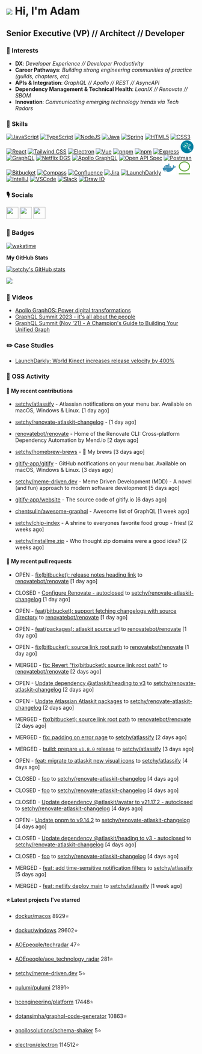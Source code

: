 ![](https://user-images.githubusercontent.com/18350557/176309783-0785949b-9127-417c-8b55-ab5a4333674e.gif) Hi, I'm Adam
============================================================================================================================

Senior Executive (VP) // Architect // Developer
-----------------------------------------------

### 🔭 Interests

- **DX**: *Developer Experience // Developer Productivity*
- **Career Pathways**: *Building strong engineering communities of practice (guilds, chapters, etc)*
- **APIs & Integration**: *GraphQL // Apollo // REST // AsyncAPI*
- **Dependency Management & Technical Health**: *LeanIX // Renovate // SBOM*
- **Innovation**: *Communicating emerging technology trends via Tech Radars*

### 💪 Skills

<p align="left">
  <a href="https://developer.mozilla.org/en-US/docs/Web/JavaScript" target="_blank" rel="noreferrer"><img src="https://raw.githubusercontent.com/danielcranney/readme-generator/main/public/icons/skills/javascript-colored.svg" width="36" height="36" alt="JavaScript" /></a>
  <a href="https://www.typescriptlang.org/" target="_blank" rel="noreferrer"><img src="https://raw.githubusercontent.com/danielcranney/readme-generator/main/public/icons/skills/typescript-colored.svg" width="36" height="36" alt="TypeScript" /></a>
  <a href="https://nodejs.org/en/" target="_blank" rel="noreferrer"><img src="https://raw.githubusercontent.com/danielcranney/readme-generator/main/public/icons/skills/nodejs-colored.svg" width="36" height="36" alt="NodeJS" /></a>
  <a href="https://www.oracle.com/java/" target="_blank" rel="noreferrer"><img src="https://raw.githubusercontent.com/danielcranney/readme-generator/main/public/icons/skills/java-colored.svg" width="36" height="36" alt="Java" /></a>
  <a href="https://spring.io/" target="_blank" rel="noreferrer"><img src="https://cdn.worldvectorlogo.com/logos/spring-3.svg" width="36" height="36" alt="Spring" /></a> 
  <a href="https://developer.mozilla.org/en-US/docs/Glossary/HTML5" target="_blank" rel="noreferrer"><img src="https://raw.githubusercontent.com/danielcranney/readme-generator/main/public/icons/skills/html5-colored.svg" width="36" height="36" alt="HTML5" /></a>
  <a href="https://www.w3.org/TR/CSS/#css" target="_blank" rel="noreferrer"><img src="https://raw.githubusercontent.com/danielcranney/readme-generator/main/public/icons/skills/css3-colored.svg" width="36" height="36" alt="CSS3" /></a>
  <a href="https://react.dev/" target="_blank" rel="noreferrer"><img src="https://cdn.worldvectorlogo.com/logos/react-2.svg" width="36" height="36" alt="React" /></a>
  <a href="https://tailwindcss.com/" target="_blank" rel="noreferrer"><img src="https://cdn.worldvectorlogo.com/logos/tailwind-css-2.svg" width="36" height="36" alt="Tailwind CSS" /></a>
  <a href="https://www.electronjs.org/" target="_blank" rel="noreferrer"><img src="https://cdn.worldvectorlogo.com/logos/electron-1.svg" width="36" height="36" alt="Electron" /></a>
  <a href="https://vuejs.org/" target="_blank" rel="noreferrer"><img src="https://cdn.worldvectorlogo.com/logos/vue-9.svg" width="36" height="36" alt="Vue" /></a>
  <a href="https://pnpm.io/" target="_blank" rel="noreferrer"><img src="https://encrypted-tbn0.gstatic.com/images?q=tbn:ANd9GcSGcwBnoTNg212cvEclMX-_qRw_P-_odFp3aafVal77Hg&s" width="36" height="36" alt="pnpm" /></a>
  <a href="https://www.npmjs.com/" target="_blank" rel="noreferrer"><img src="https://cdn.worldvectorlogo.com/logos/npm-square-red-1.svg" width="36" height="36" alt="npm" /></a>
  <a href="https://expressjs.com/" target="_blank" rel="noreferrer"><img src="https://raw.githubusercontent.com/danielcranney/readme-generator/main/public/icons/skills/express-colored.svg" width="36" height="36" alt="Express" /></a>
  <a href="https://docs.renovatebot.com/" target="_blank" rel="noreferrer"><img src="https://raw.githubusercontent.com/renovatebot/renovate/refs/heads/main/docs/usage/assets/images/logo.png" width="36" height="36" alt="Renovate" /></a>
  <a href="https://graphql.org/" target="_blank" rel="noreferrer"><img src="https://raw.githubusercontent.com/danielcranney/readme-generator/main/public/icons/skills/graphql-colored.svg" width="36" height="36" alt="GraphQL" /></a>
  <a href="https://netflix.github.io/dgs/" target="_blank" rel="noreferrer"><img src="https://raw.githubusercontent.com/Netflix/dgs/main/docs/images/dgs-framework-brand/Icon/dgs-icon--blue.svg" width="36" height="36" alt="Netflix DGS" /></a>
  <a href="https://apollographql.com/" target="_blank" rel="noreferrer"><img src="https://cdn.worldvectorlogo.com/logos/apollo-graphql-compact.svg" width="36" height="36" alt="Apollo GraphQL" /></a>
  <a href="https://swagger.io/specification/" target="_blank" rel="noreferrer"><img src="https://cdn.worldvectorlogo.com/logos/openapi-1.svg" width="36" height="36" alt="Open API Spec" /></a>
  <a href="https://www.postman.com//" target="_blank" rel="noreferrer"><img src="https://cdn.worldvectorlogo.com/logos/postman.svg" width="36" height="36" alt="Postman" /></a>
  <a href="https://www.atlassian.com/software/bitbucket" target="_blank" rel="noreferrer"><img src="https://cdn.worldvectorlogo.com/logos/bitbucket-icon.svg" width="36" height="36" alt="Bitbucket" /></a>
  <a href="https://www.atlassian.com/software/compass" target="_blank" rel="noreferrer"><img src="https://cdn.worldvectorlogo.com/logos/atlassian-compass-1.svg" width="36" height="36" alt="Compass" /></a>
  <a href="https://www.atlassian.com/software/confluence" target="_blank" rel="noreferrer"><img src="https://cdn.worldvectorlogo.com/logos/confluence-1.svg" width="36" height="36" alt="Confluence" /></a>
  <a href="https://www.atlassian.com/software/jira" target="_blank" rel="noreferrer"><img src="https://cdn.worldvectorlogo.com/logos/jira-1.svg" width="36" height="36" alt="Jira" /></a>
  <a href="https://launchdarkly.com/" target="_blank" rel="noreferrer"><img src="https://cdn.worldvectorlogo.com/logos/launchdarkly-2.svg" width="36" height="36" alt="LaunchDarkly" /></a>
  <a href="https://docker.com/" target="_blank" rel="noreferrer"><img src="https://raw.githubusercontent.com/nx211/homer-icons/master/png/docker.png" width="36" height="36" alt="Docker" /></a>
  <a href="https://jfrog.com/artifactory/" target="_blank" rel="noreferrer"><img src="https://raw.githubusercontent.com/nx211/homer-icons/master/png/artifactory.png" width="36" height="36" alt="Artifactory" /></a>
  <a href="https://www.jetbrains.com/idea/" target="_blank" rel="noreferrer"><img src="https://cdn.worldvectorlogo.com/logos/intellij-idea-1.svg" width="36" height="36" alt="IntelliJ" /></a>
  <a href="https://code.visualstudio.com/" target="_blank" rel="noreferrer"><img src="https://cdn.worldvectorlogo.com/logos/visual-studio-code-1.svg" width="36" height="36" alt="VSCode" /></a>
  <a href="https://slack.com/" target="_blank" rel="noreferrer"><img src="https://cdn.worldvectorlogo.com/logos/slack-new-logo.svg" width="36" height="36" alt="Slack" /></a>
  <a href="https://drawio-app.com/" target="_blank" rel="noreferrer"><img src="https://cdn.worldvectorlogo.com/logos/draw-io.svg" width="36" height="36" alt="Draw IO" /></a>
</p>

                      

### 🎙️ Socials
                  
<p align="left">
  <a href="https://www.github.com/setchy" target="_blank" rel="noreferrer"><img src="https://raw.githubusercontent.com/danielcranney/readme-generator/main/public/icons/socials/github.svg" width="32" height="32" /></a>
  <a href="https://www.linkedin.com/in/adamsetch" target="_blank" rel="noreferrer"><img src="https://raw.githubusercontent.com/danielcranney/readme-generator/main/public/icons/socials/linkedin.svg" width="32" height="32" /></a>
  <a href="https://www.twitter.com/setchy87" target="_blank" rel="noreferrer"><img src="https://raw.githubusercontent.com/danielcranney/readme-generator/main/public/icons/socials/twitter.svg" width="32" height="32" /></a>
</p>

### 📛 Badges

[![wakatime](https://wakatime.com/badge/user/2b948ae2-4be1-4020-8a57-7de60b53fe1d.svg)](https://wakatime.com/@2b948ae2-4be1-4020-8a57-7de60b53fe1d)

<b>My GitHub Stats</b>

<a href="http://www.github.com/setchy"><img src="https://github-readme-stats.vercel.app/api?username=setchy&show_icons=true&hide=&count_private=true&title_color=0891b2&text_color=ffffff&icon_color=0891b2&bg_color=1c1917&hide_border=true&show_icons=true" alt="setchy's GitHub stats" /></a>

<a href="http://www.github.com/setchy"><img src="https://github-readme-streak-stats.herokuapp.com/?user=setchy&stroke=ffffff&background=1c1917&ring=0891b2&fire=0891b2&currStreakNum=ffffff&currStreakLabel=0891b2&sideNums=ffffff&sideLabels=ffffff&dates=ffffff&hide_border=true" /></a>

### 📼 Videos

- [Apollo GraphOS: Power digital transformations](https://www.apollographql.com/enterprise?wvideo=4fu2lsjssc)
- [GraphQL Summit 2023 - it's all about the people](https://www.youtube.com/watch?v=090IWEcHbJc)
- [GraphQL Summit (Nov '21) - A Champion's Guide to Building Your Unified Graph](https://www.apollographql.com/events/roundtable/graphql-summit-november-2021/a-champions-guide-to-building-your-unified-graph)

### ✏️ Case Studies

- [LaunchDarkly: World Kinect increases release velocity by 400%](https://launchdarkly.com/case-studies/world-kinect/)

### 🎯 OSS Activity
#### 🚀 My recent contributions



- [setchy/atlassify](https://github.com/setchy/atlassify) - Atlassian notifications on your menu bar. Available on macOS, Windows &amp; Linux.  [1 day ago]

- [setchy/renovate-atlaskit-changelog](https://github.com/setchy/renovate-atlaskit-changelog) -  [1 day ago]

- [renovatebot/renovate](https://github.com/renovatebot/renovate) - Home of the Renovate CLI: Cross-platform Dependency Automation by Mend.io [2 days ago]

- [setchy/homebrew-brews](https://github.com/setchy/homebrew-brews) - 🍻 My brews [3 days ago]

- [gitify-app/gitify](https://github.com/gitify-app/gitify) - GitHub notifications on your menu bar. Available on macOS, Windows &amp; Linux. [3 days ago]

- [setchy/meme-driven.dev](https://github.com/setchy/meme-driven.dev) - Meme Driven Development (MDD) - A novel (and fun) approach to modern software development [5 days ago]

- [gitify-app/website](https://github.com/gitify-app/website) - The source code of gitify.io [6 days ago]

- [chentsulin/awesome-graphql](https://github.com/chentsulin/awesome-graphql) - Awesome list of GraphQL [1 week ago]

- [setchy/chip-index](https://github.com/setchy/chip-index) - A shrine to everyones favorite food group - fries! [2 weeks ago]

- [setchy/installme.zip](https://github.com/setchy/installme.zip) - Who thought zip domains were a good idea? [2 weeks ago]

#### 🎉 My recent pull requests



- OPEN - [fix(bitbucket): release notes heading link](https://github.com/renovatebot/renovate/pull/32693) to [renovatebot/renovate](https://github.com/renovatebot/renovate) [1 day ago]

- CLOSED - [Configure Renovate - autoclosed](https://github.com/setchy/renovate-atlaskit-changelog/pull/10) to [setchy/renovate-atlaskit-changelog](https://github.com/setchy/renovate-atlaskit-changelog) [1 day ago]

- OPEN - [feat(bitbucket): support fetching changelogs with source directory](https://github.com/renovatebot/renovate/pull/32691) to [renovatebot/renovate](https://github.com/renovatebot/renovate) [1 day ago]

- OPEN - [feat(packages): atlaskit source url](https://github.com/renovatebot/renovate/pull/32690) to [renovatebot/renovate](https://github.com/renovatebot/renovate) [1 day ago]

- OPEN - [fix(bitbucket): source link root path](https://github.com/renovatebot/renovate/pull/32689) to [renovatebot/renovate](https://github.com/renovatebot/renovate) [1 day ago]

- MERGED - [fix: Revert &#34;fix(bitbucket): source link root path&#34;](https://github.com/renovatebot/renovate/pull/32680) to [renovatebot/renovate](https://github.com/renovatebot/renovate) [2 days ago]

- OPEN - [Update dependency @atlaskit/heading to v3](https://github.com/setchy/renovate-atlaskit-changelog/pull/9) to [setchy/renovate-atlaskit-changelog](https://github.com/setchy/renovate-atlaskit-changelog) [2 days ago]

- OPEN - [Update Atlassian Atlaskit packages](https://github.com/setchy/renovate-atlaskit-changelog/pull/8) to [setchy/renovate-atlaskit-changelog](https://github.com/setchy/renovate-atlaskit-changelog) [2 days ago]

- MERGED - [fix(bitbucket): source link root path](https://github.com/renovatebot/renovate/pull/32676) to [renovatebot/renovate](https://github.com/renovatebot/renovate) [2 days ago]

- MERGED - [fix: padding on error page](https://github.com/setchy/atlassify/pull/373) to [setchy/atlassify](https://github.com/setchy/atlassify) [2 days ago]

- MERGED - [build: prepare `v1.8.0` release](https://github.com/setchy/atlassify/pull/368) to [setchy/atlassify](https://github.com/setchy/atlassify) [3 days ago]

- OPEN - [feat: migrate to atlaskit new visual icons](https://github.com/setchy/atlassify/pull/363) to [setchy/atlassify](https://github.com/setchy/atlassify) [4 days ago]

- CLOSED - [foo](https://github.com/setchy/renovate-atlaskit-changelog/pull/7) to [setchy/renovate-atlaskit-changelog](https://github.com/setchy/renovate-atlaskit-changelog) [4 days ago]

- CLOSED - [foo](https://github.com/setchy/renovate-atlaskit-changelog/pull/6) to [setchy/renovate-atlaskit-changelog](https://github.com/setchy/renovate-atlaskit-changelog) [4 days ago]

- CLOSED - [Update dependency @atlaskit/avatar to v21.17.2 - autoclosed](https://github.com/setchy/renovate-atlaskit-changelog/pull/5) to [setchy/renovate-atlaskit-changelog](https://github.com/setchy/renovate-atlaskit-changelog) [4 days ago]

- OPEN - [Update pnpm to v9.14.2](https://github.com/setchy/renovate-atlaskit-changelog/pull/4) to [setchy/renovate-atlaskit-changelog](https://github.com/setchy/renovate-atlaskit-changelog) [4 days ago]

- CLOSED - [Update dependency @atlaskit/heading to v3 - autoclosed](https://github.com/setchy/renovate-atlaskit-changelog/pull/3) to [setchy/renovate-atlaskit-changelog](https://github.com/setchy/renovate-atlaskit-changelog) [4 days ago]

- CLOSED - [foo](https://github.com/setchy/renovate-atlaskit-changelog/pull/2) to [setchy/renovate-atlaskit-changelog](https://github.com/setchy/renovate-atlaskit-changelog) [4 days ago]

- MERGED - [feat: add time-sensitive notification filters](https://github.com/setchy/atlassify/pull/358) to [setchy/atlassify](https://github.com/setchy/atlassify) [5 days ago]

- MERGED - [feat: netlify deploy main](https://github.com/setchy/atlassify/pull/355) to [setchy/atlassify](https://github.com/setchy/atlassify) [1 week ago]

#### ⭐ Latest projects I've starred



- [dockur/macos](https://github.com/dockur/macos) 8929⭐

- [dockur/windows](https://github.com/dockur/windows) 29602⭐

- [AOEpeople/techradar](https://github.com/AOEpeople/techradar) 47⭐

- [AOEpeople/aoe_technology_radar](https://github.com/AOEpeople/aoe_technology_radar) 281⭐

- [setchy/meme-driven.dev](https://github.com/setchy/meme-driven.dev) 5⭐

- [pulumi/pulumi](https://github.com/pulumi/pulumi) 21891⭐

- [hcengineering/platform](https://github.com/hcengineering/platform) 17448⭐

- [dotansimha/graphql-code-generator](https://github.com/dotansimha/graphql-code-generator) 10863⭐

- [apollosolutions/schema-shaker](https://github.com/apollosolutions/schema-shaker) 5⭐

- [electron/electron](https://github.com/electron/electron) 114512⭐



